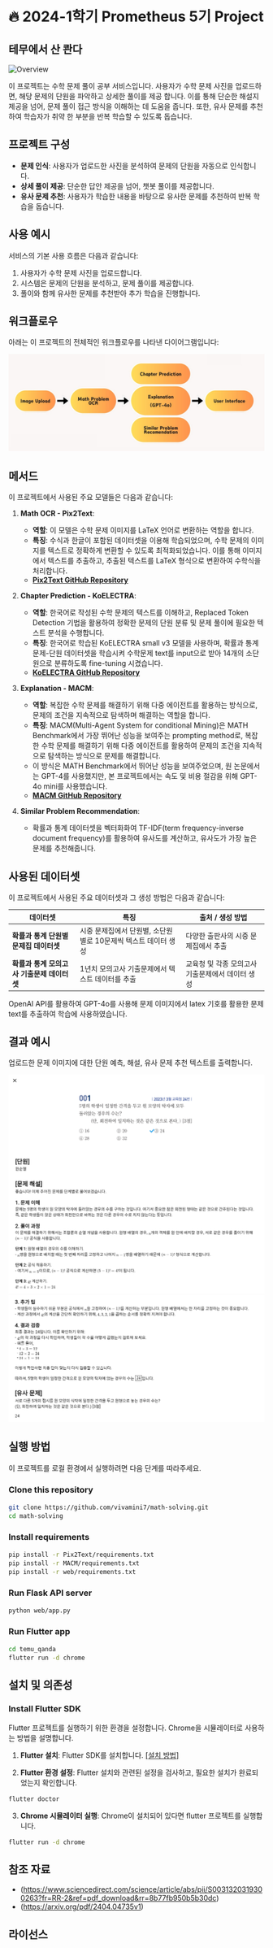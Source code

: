 # 🔥 **2024-1학기 Prometheus 5기 Project**

## **테무에서 산 콴다**

![Overview](https://github.com/vivamini7/math-solving/blob/main/images/overview.gif)

이 프로젝트는 수학 문제 풀이 공부 서비스입니다. 사용자가 수학 문제 사진을 업로드하면, 해당 문제의 단원을 파악하고 상세한 풀이를 제공 합니다. 이를 통해 단순한 해설지 제공을 넘어, 문제 풀이 접근 방식을 이해하는 데 도움을 줍니다. 또한, 유사 문제를 추천하여 학습자가 취약
한 부분을 반복 학습할 수 있도록 돕습니다.


## 프로젝트 구성

- **문제 인식**: 사용자가 업로드한 사진을 분석하여 문제의 단원을 자동으로 인식합니다.
- **상세 풀이 제공**: 단순한 답안 제공을 넘어, 챗봇 풀이를 제공합니다.
- **유사 문제 추천**: 사용자가 학습한 내용을 바탕으로 유사한 문제를 추천하여 반복 학습을 돕습니다.

## 사용 예시
서비스의 기본 사용 흐름은 다음과 같습니다:

1. 사용자가 수학 문제 사진을 업로드합니다.
2. 시스템은 문제의 단원을 분석하고, 문제 풀이를 제공합니다.
3. 풀이와 함께 유사한 문제를 추천받아 추가 학습을 진행합니다.

## 워크플로우

아래는 이 프로젝트의 전체적인 워크플로우를 나타낸 다이어그램입니다:

![워크플로우 다이어그램](https://github.com/vivamini7/math-solving/blob/main/images/workflow.jpg)


## 메서드 
이 프로젝트에서 사용된 주요 모델들은 다음과 같습니다:

1. **Math OCR - Pix2Text**:
   - **역할**: 이 모델은 수학 문제 이미지를 LaTeX 언어로 변환하는 역할을 합니다.
   - **특징**: 수식과 한글이 포함된 데이터셋을 이용해 학습되었으며, 수학 문제의 이미지를 텍스트로 정확하게 변환할 수 있도록 최적화되었습니다. 이를 통해 이미지에서 텍스트를 추출하고, 추출된 텍스트를 LaTeX 형식으로 변환하여 수학식을 처리합니다.
   - **[Pix2Text GitHub Repository](https://github.com/breezedeus/Pix2Text)**

2. **Chapter Prediction - KoELECTRA**:
   - **역할**: 한국어로 작성된 수학 문제의 텍스트를 이해하고, Replaced Token Detection 기법을 활용하여 정확한 문제의 단원 분류 및 문제 풀이에 필요한 텍스트 분석을 수행합니다.
   - **특징**: 한국어로 학습된 KoELECTRA small v3 모델을 사용하며, 확률과 통계 문제-단원 데이터셋을 학습시켜 수학문제 text를 input으로 받아 14개의 소단원으로 분류하도록 fine-tuning 시켰습니다.
   - **[KoELECTRA GitHub Repository](https://github.com/monologg/KoELECTRA)**

3. **Explanation - MACM**:
   - **역할**: 복잡한 수학 문제를 해결하기 위해 다중 에이전트를 활용하는 방식으로, 문제의 조건을 지속적으로 탐색하며 해결하는 역할을 합니다.
   - **특징**: MACM(Multi-Agent System for conditional Mining)은 MATH Benchmark에서 가장 뛰어난 성능을 보여주는 prompting method로, 복잡한 수학 문제를 해결하기 위해 다중 에이전트를 활용하여 문제의 조건을 지속적으로 탐색하는 방식으로 문제를 해결합니다.
   - 이 방식은 MATH Benchmark에서 뛰어난 성능을 보여주었으며, 원 논문에서는 GPT-4를 사용했지만, 본 프로젝트에서는 속도 및 비용 절감을 위해 GPT-4o mini를 사용했습니다.
   - **[MACM GitHub Repository](https://github.com/bin123apple/MACM)**

4. **Similar Problem Recommendation**:
   - 확률과 통계 데이터셋을 벡터화화여 TF-IDF(term frequency-inverse document frequency)를 활용하여 유사도를 계산하고, 유사도가 가장 높은 문제를 추천해줍니다.

## 사용된 데이터셋

이 프로젝트에서 사용된 주요 데이터셋과 그 생성 방법은 다음과 같습니다:

| 데이터셋                              | 특징                                                                                  | 출처 / 생성 방법                                                    |
|------------------------------------------|---------------------------------------------------------------------------------------|----------------------------------------------------------------------|
| **확률과 통계 단원별 문제집 데이터셋**   | 시중 문제집에서 단원별, 소단원별로 10문제씩 텍스트 데이터 생성                        | 다양한 출판사의 시중 문제집에서 추출                                 |
| **확률과 통계 모의고사 기출문제 데이터셋** | 1년치 모의고사 기출문제에서 텍스트 데이터를 추출                                      | 교육청 및 각종 모의고사 기출문제에서 데이터 생성                    |

OpenAI API를 활용하여 GPT-4o를 사용해 문제 이미지에서 latex 기호를 활용한 문제 text를 추출하여 학습에 사용하였습니다.

## 결과 예시
업로드한 문제 이미지에 대한 단원 예측, 해설, 유사 문제 추천 텍스트를 출력합니다.

![Result1](https://github.com/vivamini7/math-solving/blob/main/images/result1.png)
![Result2](https://github.com/vivamini7/math-solving/blob/main/images/result2.png)

## 실행 방법
이 프로젝트를 로컬 환경에서 실행하려면 다음 단계를 따라주세요.

### Clone this repository
```bash
git clone https://github.com/vivamini7/math-solving.git
cd math-solving
```

### Install requirements
```bash
pip install -r Pix2Text/requirements.txt
pip install -r MACM/requirements.txt
pip install -r web/requirements.txt
```
### Run Flask API server
```bash
python web/app.py
```

### Run Flutter app
```bash
cd temu_qanda
flutter run -d chrome
```

## 설치 및 의존성
### Install Flutter SDK

Flutter 프로젝트를 실행하기 위한 환경을 설정합니다. Chrome을 시뮬레이터로 사용하는 방법을 설명합니다.

1. **Flutter 설치**: Flutter SDK를 설치합니다. [[설치 방법]](https://docs.flutter.dev/get-started/install)

2. **Flutter 환경 설정**: Flutter 설치와 관련된 설정을 검사하고, 필요한 설치가 완료되었는지 확인합니다.
```bash
flutter doctor
```

3. **Chrome 시뮬레이터 실행**: Chrome이 설치되어 있다면 flutter 프로젝트를 실행합니다.
```bash
flutter run -d chrome
```

## 참조 자료
- (https://www.sciencedirect.com/science/article/abs/pii/S0031320319300263?fr=RR-2&ref=pdf_download&rr=8b77fb950b5b30dc)
- (https://arxiv.org/pdf/2404.04735v1)


## 라이선스

